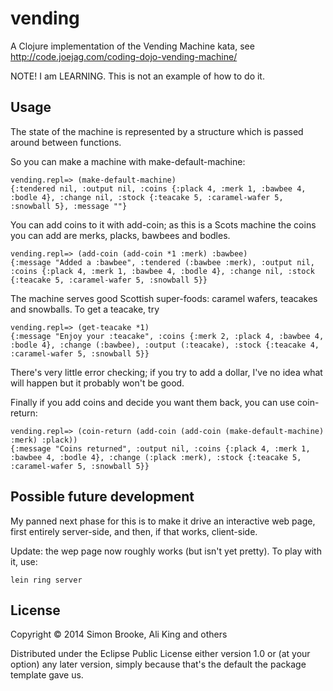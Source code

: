 # vending

A Clojure implementation of the Vending Machine kata, see http://code.joejag.com/coding-dojo-vending-machine/

NOTE! I am LEARNING. This is not an example of how to do it.

## Usage

The state of the machine is represented by a structure which is passed around between functions.

So you can make a machine with make-default-machine:

    vending.repl=> (make-default-machine)
    {:tendered nil, :output nil, :coins {:plack 4, :merk 1, :bawbee 4, :bodle 4}, :change nil, :stock {:teacake 5, :caramel-wafer 5, :snowball 5}, :message ""}

You can add coins to it with add-coin; as this is a Scots machine the coins you can add are merks, placks, bawbees and bodles.

    vending.repl=> (add-coin (add-coin *1 :merk) :bawbee)
    {:message "Added a :bawbee", :tendered (:bawbee :merk), :output nil, :coins {:plack 4, :merk 1, :bawbee 4, :bodle 4}, :change nil, :stock {:teacake 5, :caramel-wafer 5, :snowball 5}}

The machine serves good Scottish super-foods: caramel wafers, teacakes and snowballs. To get a teacake, try

    vending.repl=> (get-teacake *1)
    {:message "Enjoy your :teacake", :coins {:merk 2, :plack 4, :bawbee 4, :bodle 4}, :change (:bawbee), :output (:teacake), :stock {:teacake 4, :caramel-wafer 5, :snowball 5}}

There's very little error checking; if you try to add a dollar, I've no idea what will happen but it probably won't be good.

Finally if you add coins and decide you want them back, you can use coin-return:

    vending.repl=> (coin-return (add-coin (add-coin (make-default-machine) :merk) :plack))
    {:message "Coins returned", :output nil, :coins {:plack 4, :merk 1, :bawbee 4, :bodle 4}, :change (:plack :merk), :stock {:teacake 5, :caramel-wafer 5, :snowball 5}}

## Possible future development

My panned next phase for this is to make it drive an interactive web page, first entirely server-side, and then, if that works, client-side.

Update: the wep page now roughly works (but isn't yet pretty). To play with it, use:

    lein ring server

## License

Copyright © 2014 Simon Brooke, Ali King and others

Distributed under the Eclipse Public License either version 1.0 or (at
your option) any later version, simply because that's the default the package template gave us.
